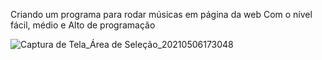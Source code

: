 Criando um programa para rodar músicas em página da web
Com o nível fácil, médio e Alto de programação

![Captura de Tela_Área de Seleção_20210506173048](https://user-images.githubusercontent.com/56509129/117362099-3c4b7080-ae91-11eb-93c4-248b58485579.png)
